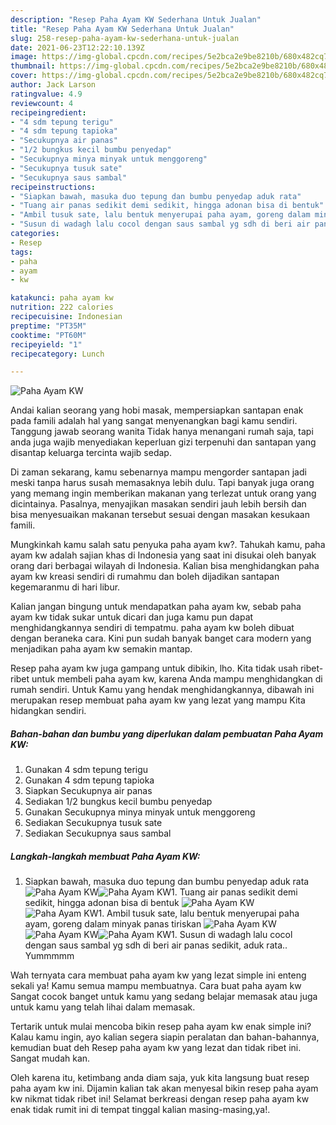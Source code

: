```yaml
---
description: "Resep Paha Ayam KW Sederhana Untuk Jualan"
title: "Resep Paha Ayam KW Sederhana Untuk Jualan"
slug: 258-resep-paha-ayam-kw-sederhana-untuk-jualan
date: 2021-06-23T12:22:10.139Z
image: https://img-global.cpcdn.com/recipes/5e2bca2e9be8210b/680x482cq70/paha-ayam-kw-foto-resep-utama.jpg
thumbnail: https://img-global.cpcdn.com/recipes/5e2bca2e9be8210b/680x482cq70/paha-ayam-kw-foto-resep-utama.jpg
cover: https://img-global.cpcdn.com/recipes/5e2bca2e9be8210b/680x482cq70/paha-ayam-kw-foto-resep-utama.jpg
author: Jack Larson
ratingvalue: 4.9
reviewcount: 4
recipeingredient:
- "4 sdm tepung terigu"
- "4 sdm tepung tapioka"
- "Secukupnya air panas"
- "1/2 bungkus kecil bumbu penyedap"
- "Secukupnya minya minyak untuk menggoreng"
- "Secukupnya tusuk sate"
- "Secukupnya saus sambal"
recipeinstructions:
- "Siapkan bawah, masuka duo tepung dan bumbu penyedap aduk rata"
- "Tuang air panas sedikit demi sedikit, hingga adonan bisa di bentuk"
- "Ambil tusuk sate, lalu bentuk menyerupai paha ayam, goreng dalam minyak panas tiriskan"
- "Susun di wadagh lalu cocol dengan saus sambal yg sdh di beri air panas sedikit, aduk rata.. Yummmmm"
categories:
- Resep
tags:
- paha
- ayam
- kw

katakunci: paha ayam kw 
nutrition: 222 calories
recipecuisine: Indonesian
preptime: "PT35M"
cooktime: "PT60M"
recipeyield: "1"
recipecategory: Lunch

---
```



![Paha Ayam KW](https://img-global.cpcdn.com/recipes/5e2bca2e9be8210b/680x482cq70/paha-ayam-kw-foto-resep-utama.jpg)

Andai kalian seorang yang hobi masak, mempersiapkan santapan enak pada famili adalah hal yang sangat menyenangkan bagi kamu sendiri. Tanggung jawab seorang  wanita Tidak hanya menangani rumah saja, tapi anda juga wajib menyediakan keperluan gizi terpenuhi dan santapan yang disantap keluarga tercinta wajib sedap.

Di zaman  sekarang, kamu sebenarnya mampu mengorder santapan jadi meski tanpa harus susah memasaknya lebih dulu. Tapi banyak juga orang yang memang ingin memberikan makanan yang terlezat untuk orang yang dicintainya. Pasalnya, menyajikan masakan sendiri jauh lebih bersih dan bisa menyesuaikan makanan tersebut sesuai dengan masakan kesukaan famili. 



Mungkinkah kamu salah satu penyuka paha ayam kw?. Tahukah kamu, paha ayam kw adalah sajian khas di Indonesia yang saat ini disukai oleh banyak orang dari berbagai wilayah di Indonesia. Kalian bisa menghidangkan paha ayam kw kreasi sendiri di rumahmu dan boleh dijadikan santapan kegemaranmu di hari libur.

Kalian jangan bingung untuk mendapatkan paha ayam kw, sebab paha ayam kw tidak sukar untuk dicari dan juga kamu pun dapat menghidangkannya sendiri di tempatmu. paha ayam kw boleh dibuat dengan beraneka cara. Kini pun sudah banyak banget cara modern yang menjadikan paha ayam kw semakin mantap.

Resep paha ayam kw juga gampang untuk dibikin, lho. Kita tidak usah ribet-ribet untuk membeli paha ayam kw, karena Anda mampu menghidangkan di rumah sendiri. Untuk Kamu yang hendak menghidangkannya, dibawah ini merupakan resep membuat paha ayam kw yang lezat yang mampu Kita hidangkan sendiri.

<!--inarticleads1-->

##### Bahan-bahan dan bumbu yang diperlukan dalam pembuatan Paha Ayam KW:

1. Gunakan 4 sdm tepung terigu
1. Gunakan 4 sdm tepung tapioka
1. Siapkan Secukupnya air panas
1. Sediakan 1/2 bungkus kecil bumbu penyedap
1. Gunakan Secukupnya minya minyak untuk menggoreng
1. Sediakan Secukupnya tusuk sate
1. Sediakan Secukupnya saus sambal




<!--inarticleads2-->

##### Langkah-langkah membuat Paha Ayam KW:

1. Siapkan bawah, masuka duo tepung dan bumbu penyedap aduk rata
<img src="https://img-global.cpcdn.com/steps/c93f31eafa279dbe/160x128cq70/paha-ayam-kw-langkah-memasak-1-foto.jpg" alt="Paha Ayam KW"><img src="https://img-global.cpcdn.com/steps/4320da9a14df913e/160x128cq70/paha-ayam-kw-langkah-memasak-1-foto.jpg" alt="Paha Ayam KW">1. Tuang air panas sedikit demi sedikit, hingga adonan bisa di bentuk
<img src="https://img-global.cpcdn.com/steps/faa5a545ab808324/160x128cq70/paha-ayam-kw-langkah-memasak-2-foto.jpg" alt="Paha Ayam KW"><img src="https://img-global.cpcdn.com/steps/6473c56a1f21d939/160x128cq70/paha-ayam-kw-langkah-memasak-2-foto.jpg" alt="Paha Ayam KW">1. Ambil tusuk sate, lalu bentuk menyerupai paha ayam, goreng dalam minyak panas tiriskan
<img src="https://img-global.cpcdn.com/steps/26756b783eaac753/160x128cq70/paha-ayam-kw-langkah-memasak-3-foto.jpg" alt="Paha Ayam KW"><img src="https://img-global.cpcdn.com/steps/526f1f8e1813958e/160x128cq70/paha-ayam-kw-langkah-memasak-3-foto.jpg" alt="Paha Ayam KW"><img src="https://img-global.cpcdn.com/steps/26e1fdb4caeff728/160x128cq70/paha-ayam-kw-langkah-memasak-3-foto.jpg" alt="Paha Ayam KW">1. Susun di wadagh lalu cocol dengan saus sambal yg sdh di beri air panas sedikit, aduk rata.. Yummmmm




Wah ternyata cara membuat paha ayam kw yang lezat simple ini enteng sekali ya! Kamu semua mampu membuatnya. Cara buat paha ayam kw Sangat cocok banget untuk kamu yang sedang belajar memasak atau juga untuk kamu yang telah lihai dalam memasak.

Tertarik untuk mulai mencoba bikin resep paha ayam kw enak simple ini? Kalau kamu ingin, ayo kalian segera siapin peralatan dan bahan-bahannya, kemudian buat deh Resep paha ayam kw yang lezat dan tidak ribet ini. Sangat mudah kan. 

Oleh karena itu, ketimbang anda diam saja, yuk kita langsung buat resep paha ayam kw ini. Dijamin kalian tak akan menyesal bikin resep paha ayam kw nikmat tidak ribet ini! Selamat berkreasi dengan resep paha ayam kw enak tidak rumit ini di tempat tinggal kalian masing-masing,ya!.

